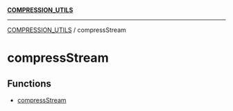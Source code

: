 [**COMPRESSION_UTILS**](../README.md)

***

[COMPRESSION_UTILS](../README.md) / compressStream

# compressStream

## Functions

- [compressStream](functions/compressStream.md)
